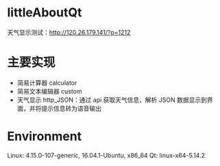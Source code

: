 # littleAboutQt

天气显示测试：http://120.26.179.141/?p=1212

# 主要实现
- 简易计算器 calculator
- 简易文本编辑器 custom
- 天气显示 http_JSON：通过 api 获取天气信息，解析 JSON 数据显示到界面，并将提示信息转为语音输出

# Environment
Linux: 4.15.0-107-generic, 16.04.1-Ubuntu, x86_64
Qt: linux-x64-5.14.2
